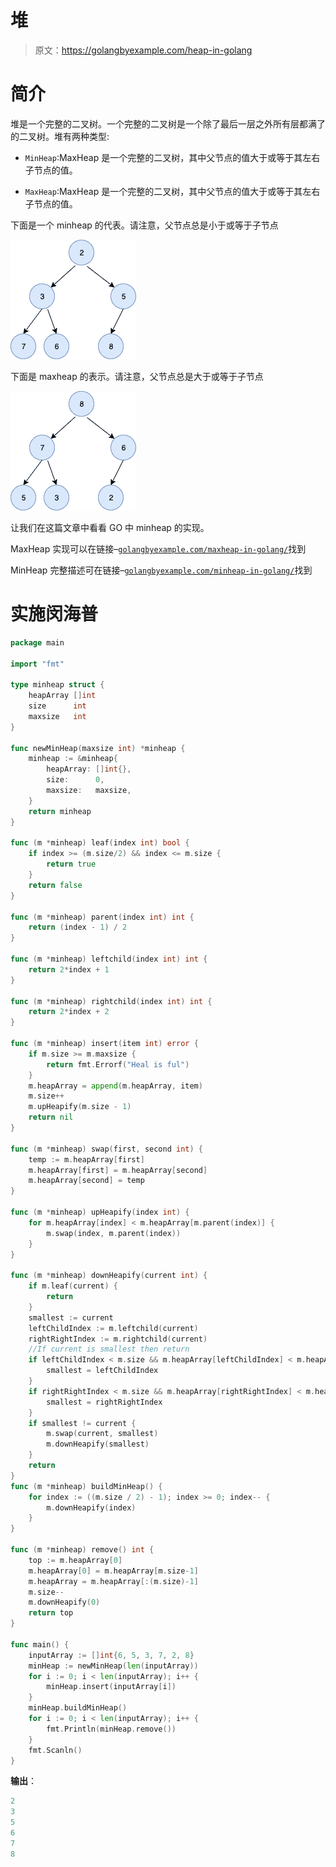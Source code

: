 # 堆

> 原文：<https://golangbyexample.com/heap-in-golang>

# **简介**

堆是一个完整的二叉树。一个完整的二叉树是一个除了最后一层之外所有层都满了的二叉树。堆有两种类型:

*   `MinHeap`:MaxHeap 是一个完整的二叉树，其中父节点的值大于或等于其左右子节点的值。

*   `MaxHeap`:MaxHeap 是一个完整的二叉树，其中父节点的值大于或等于其左右子节点的值。

下面是一个 minheap 的代表。请注意，父节点总是小于或等于子节点

![](img/693dba4ca31661ce2f15e7001b645441.png)

下面是 maxheap 的表示。请注意，父节点总是大于或等于子节点

![](img/32fb0e4c70c6a9b75511ddafc2106833.png)

让我们在这篇文章中看看 GO 中 minheap 的实现。

MaxHeap 实现可以在链接–[`golangbyexample.com/maxheap-in-golang/`](https://golangbyexample.com/maxheap-in-golang/)找到

MinHeap 完整描述可在链接–[`golangbyexample.com/minheap-in-golang/`](https://golangbyexample.com/minheap-in-golang/)找到

# **实施闵海普**

```go
package main

import "fmt"

type minheap struct {
    heapArray []int
    size      int
    maxsize   int
}

func newMinHeap(maxsize int) *minheap {
    minheap := &minheap{
        heapArray: []int{},
        size:      0,
        maxsize:   maxsize,
    }
    return minheap
}

func (m *minheap) leaf(index int) bool {
    if index >= (m.size/2) && index <= m.size {
        return true
    }
    return false
}

func (m *minheap) parent(index int) int {
    return (index - 1) / 2
}

func (m *minheap) leftchild(index int) int {
    return 2*index + 1
}

func (m *minheap) rightchild(index int) int {
    return 2*index + 2
}

func (m *minheap) insert(item int) error {
    if m.size >= m.maxsize {
        return fmt.Errorf("Heal is ful")
    }
    m.heapArray = append(m.heapArray, item)
    m.size++
    m.upHeapify(m.size - 1)
    return nil
}

func (m *minheap) swap(first, second int) {
    temp := m.heapArray[first]
    m.heapArray[first] = m.heapArray[second]
    m.heapArray[second] = temp
}

func (m *minheap) upHeapify(index int) {
    for m.heapArray[index] < m.heapArray[m.parent(index)] {
        m.swap(index, m.parent(index))
    }
}

func (m *minheap) downHeapify(current int) {
    if m.leaf(current) {
        return
    }
    smallest := current
    leftChildIndex := m.leftchild(current)
    rightRightIndex := m.rightchild(current)
    //If current is smallest then return
    if leftChildIndex < m.size && m.heapArray[leftChildIndex] < m.heapArray[smallest] {
        smallest = leftChildIndex
    }
    if rightRightIndex < m.size && m.heapArray[rightRightIndex] < m.heapArray[smallest] {
        smallest = rightRightIndex
    }
    if smallest != current {
        m.swap(current, smallest)
        m.downHeapify(smallest)
    }
    return
}
func (m *minheap) buildMinHeap() {
    for index := ((m.size / 2) - 1); index >= 0; index-- {
        m.downHeapify(index)
    }
}

func (m *minheap) remove() int {
    top := m.heapArray[0]
    m.heapArray[0] = m.heapArray[m.size-1]
    m.heapArray = m.heapArray[:(m.size)-1]
    m.size--
    m.downHeapify(0)
    return top
}

func main() {
    inputArray := []int{6, 5, 3, 7, 2, 8}
    minHeap := newMinHeap(len(inputArray))
    for i := 0; i < len(inputArray); i++ {
        minHeap.insert(inputArray[i])
    }
    minHeap.buildMinHeap()
    for i := 0; i < len(inputArray); i++ {
        fmt.Println(minHeap.remove())
    }
    fmt.Scanln()
}
```

**输出**：

```go
2
3
5
6
7
8
```